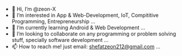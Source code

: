 - 👋 Hi, I’m @zeon-X
- 👀 I’m interested in App & Web-Development, IoT, Compititive Programming, Entrepreneurship ...
- 🌱 I’m currently learning Android & Web Development ...
- 💞️ I’m looking to collaborate on any programming or problem solving stuff, specially software development ...
- 📫 How to reach me! just email: shefatzeon212@gmail.com ...

<!---
zeon-X/zeon-X is a ✨ special ✨ repository because its `README.md` (this file) appears on your GitHub profile.
You can click the Preview link to take a look at your changes.
--->
